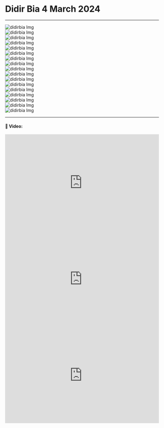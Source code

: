 # Didir Bia 4 March 2024
---

<img src="./assets/didirbia(72).jpg" alt="didirbia Img"/><br>
<img src="./assets/didirbia(75).jpg" alt="didirbia Img"/><br>
<img src="./assets/didirbia(76).jpg" alt="didirbia Img"/><br>
<img src="./assets/didirbia(77).jpg" alt="didirbia Img"/><br>
<img src="./assets/didirbia(70).jpg" alt="didirbia Img"/><br>
<img src="./assets/didirbia(67).jpg" alt="didirbia Img"/><br>
<img src="./assets/didirbia(68).jpg" alt="didirbia Img"/><br>
<img src="./assets/didirbia(69).jpg" alt="didirbia Img"/><br>
<img src="./assets/didirbia(82).jpg" alt="didirbia Img"/><br>
<img src="./assets/didirbia(111).jpg" alt="didirbia Img"/><br>
<img src="./assets/didirbia(112).jpg" alt="didirbia Img"/><br>
<img src="./assets/didirbia(47).jpg" alt="didirbia Img"/><br>
<img src="./assets/didirbia(80).jpg" alt="didirbia Img"/><br>
<img src="./assets/didirbia(24).jpg" alt="didirbia Img"/><br>
<img src="./assets/didirbia(21).jpg" alt="didirbia Img"/><br>
<img src="./assets/didirbia(79).jpg" alt="didirbia Img"/><br>
<img src="./assets/didirbia(95).jpg" alt="didirbia Img"/><br>

---
#### 🚀 Video:

<iframe width="100%" height="315" src="https://www.youtube.com/embed/-bSHPTF4r84?si=QmFCPZc4iIyfPHf-" title="YouTube video player" frameborder="0" allow="accelerometer; autoplay; clipboard-write; encrypted-media; gyroscope; picture-in-picture; web-share" allowfullscreen></iframe>

<br>

<iframe width="100%" height="315" src="https://www.youtube.com/embed/lW1KFGoOdOs?si=xq6ehsro1xm3MXwD" title="YouTube video player" frameborder="0" allow="accelerometer; autoplay; clipboard-write; encrypted-media; gyroscope; picture-in-picture; web-share" allowfullscreen></iframe>

<br>

<iframe width="100%" height="315" src="https://www.youtube.com/embed/eS_M-uhsWFE?si=H3dzs4sbcetLPVp3" title="YouTube video player" frameborder="0" allow="accelerometer; autoplay; clipboard-write; encrypted-media; gyroscope; picture-in-picture; web-share" allowfullscreen></iframe>

